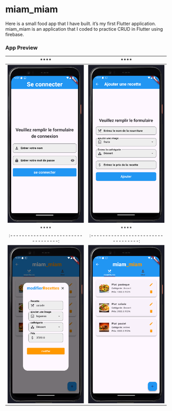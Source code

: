 # miam_miam
Here is a small food app that I have built. it’s my first Flutter application. miam_miam is an application that I coded to practice CRUD in Flutter using firebase.


### App Preview

|              ****             |             ****          |            
| :----------------------------------: | :----------------------------------: | 
| <img src="lib/screenshots/deux.png" width="350"> |  <img src="lib/screenshots/un.png" width="350"> | 
|              ****             |             ****          |            
| :----------------------------------: | :----------------------------------: | 
| <img src="lib/screenshots/trois.png" width="350"> |  <img src="lib/screenshots/quatre.png" width="350"> | 




